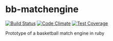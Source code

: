 bb-matchengine
==============
[![Build Status](https://travis-ci.org/PragTob/bb-matchengine.svg?branch=master)](https://travis-ci.org/PragTob/bb-matchengine) [![Code Climate](https://codeclimate.com/github/PragTob/bb-matchengine/badges/gpa.svg)](https://codeclimate.com/github/PragTob/bb-matchengine) [![Test Coverage](https://codeclimate.com/github/PragTob/bb-matchengine/badges/coverage.svg)](https://codeclimate.com/github/PragTob/bb-matchengine)

Prototype of a basketball match engine in ruby
